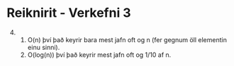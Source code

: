  # Reiknirit - Verkefni 3


4. 
    1. O(n) því það keyrir bara mest jafn oft og n (fer gegnum öll elementin einu sinni).
    2. O(log(n)) því það keyrir mest jafn oft og 1/10 af n.